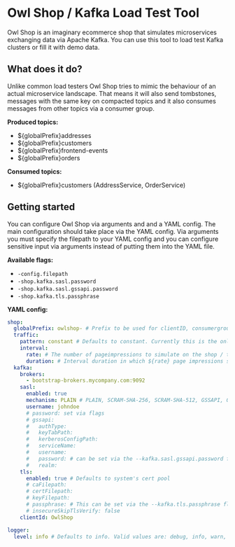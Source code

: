 # Owl Shop / Kafka Load Test Tool

Owl Shop is an imaginary ecommerce shop that simulates microservices exchanging data via Apache Kafka.
You can use this tool to load test Kafka clusters or fill it with demo data.

## What does it do?

Unlike common load testers Owl Shop tries to mimic the behaviour of an actual microservice landscape. That means it will
also send tombstones, messages with the same key on compacted topics and it also consumes messages from other topics
via a consumer group. 

**Produced topics:**

- ${globalPrefix}addresses
- ${globalPrefix}customers
- ${globalPrefix}frontend-events
- ${globalPrefix}orders

**Consumed topics:**

- ${globalPrefix}customers (AddressService, OrderService)

## Getting started

You can configure Owl Shop via arguments and and a YAML config. The main configuration should take place via the YAML
config. Via arguments you must specify the filepath to your YAML config and you can configure sensitive input via arguments
instead of putting them into the YAML file.

**Available flags:**

- `-config.filepath`
- `-shop.kafka.sasl.password`
- `-shop.kafka.sasl.gssapi.password`
- `-shop.kafka.tls.passphrase`

**YAML config:**

```yaml
shop:
  globalPrefix: owlshop- # Prefix to be used for clientID, consumergroupIDs and all topic names. Defaults to "owlshop-"
  traffic:
    pattern: constant # Defaults to constant. Currently this is the only supported pattern
    interval:
      rate: # The number of pageimpressions to simulate on the shop / the specified interval duration. This roughly equals to the number of Kafka messages beind produced
      duration: # Interval duration in which ${rate} page impressions shall be simulated (e.g. 500 impressions / 1s)
  kafka:
    brokers:
      - bootstrap-brokers.mycompany.com:9092
    sasl:
      enabled: true
      mechanism: PLAIN # PLAIN, SCRAM-SHA-256, SCRAM-SHA-512, GSSAPI, OAUTHBEARER
      username: johndoe
      # password: set via flags
      # gssapi:
      #   authType:
      #   keyTabPath:
      #   kerberosConfigPath:
      #   serviceName:
      #   username:
      #   password: # can be set via the --kafka.sasl.gssapi.password flag as well
      #   realm:
    tls:
      enabled: true # Defaults to system's cert pool
      # caFilepath:
      # certFilepath:
      # keyFilepath:
      # passphrase: # This can be set via the --kafka.tls.passphrase flag as well
      # insecureSkipTlsVerify: false
    clientId: OwlShop

logger:
  level: info # Defaults to info. Valid values are: debug, info, warn, error, fatal
```
